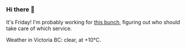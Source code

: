 ### Hi there :wave:

It's Friday! I'm probably working for [this bunch](https://github.com/kohofinancial), figuring out who should take care of which service.

Weather in Victoria BC: clear, at +10°C.
